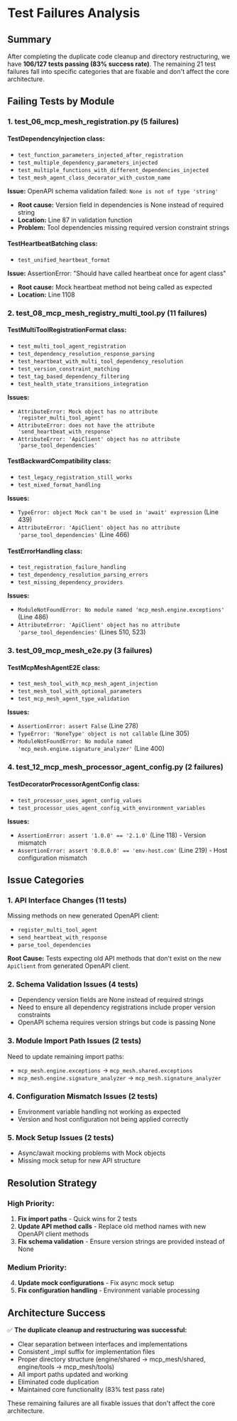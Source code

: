 # Test Failures Analysis

## Summary

After completing the duplicate code cleanup and directory restructuring, we have **106/127 tests passing (83% success rate)**. The remaining 21 test failures fall into specific categories that are fixable and don't affect the core architecture.

## Failing Tests by Module

### 1. **test_06_mcp_mesh_registration.py** (5 failures)

#### TestDependencyInjection class:

- `test_function_parameters_injected_after_registration`
- `test_multiple_dependency_parameters_injected`
- `test_multiple_functions_with_different_dependencies_injected`
- `test_mesh_agent_class_decorator_with_custom_name`

**Issue:** OpenAPI schema validation failed: `None is not of type 'string'`

- **Root cause:** Version field in dependencies is None instead of required string
- **Location:** Line 87 in validation function
- **Problem:** Tool dependencies missing required version constraint strings

#### TestHeartbeatBatching class:

- `test_unified_heartbeat_format`

**Issue:** AssertionError: "Should have called heartbeat once for agent class"

- **Root cause:** Mock heartbeat method not being called as expected
- **Location:** Line 1108

### 2. **test_08_mcp_mesh_registry_multi_tool.py** (11 failures)

#### TestMultiToolRegistrationFormat class:

- `test_multi_tool_agent_registration`
- `test_dependency_resolution_response_parsing`
- `test_heartbeat_with_multi_tool_dependency_resolution`
- `test_version_constraint_matching`
- `test_tag_based_dependency_filtering`
- `test_health_state_transitions_integration`

**Issues:**

- `AttributeError: Mock object has no attribute 'register_multi_tool_agent'`
- `AttributeError: does not have the attribute 'send_heartbeat_with_response'`
- `AttributeError: 'ApiClient' object has no attribute 'parse_tool_dependencies'`

#### TestBackwardCompatibility class:

- `test_legacy_registration_still_works`
- `test_mixed_format_handling`

**Issues:**

- `TypeError: object Mock can't be used in 'await' expression` (Line 439)
- `AttributeError: 'ApiClient' object has no attribute 'parse_tool_dependencies'` (Line 466)

#### TestErrorHandling class:

- `test_registration_failure_handling`
- `test_dependency_resolution_parsing_errors`
- `test_missing_dependency_providers`

**Issues:**

- `ModuleNotFoundError: No module named 'mcp_mesh.engine.exceptions'` (Line 486)
- `AttributeError: 'ApiClient' object has no attribute 'parse_tool_dependencies'` (Lines 510, 523)

### 3. **test_09_mcp_mesh_e2e.py** (3 failures)

#### TestMcpMeshAgentE2E class:

- `test_mesh_tool_with_mcp_mesh_agent_injection`
- `test_mesh_tool_with_optional_parameters`
- `test_mcp_mesh_agent_type_validation`

**Issues:**

- `AssertionError: assert False` (Line 278)
- `TypeError: 'NoneType' object is not callable` (Line 305)
- `ModuleNotFoundError: No module named 'mcp_mesh.engine.signature_analyzer'` (Line 400)

### 4. **test_12_mcp_mesh_processor_agent_config.py** (2 failures)

#### TestDecoratorProcessorAgentConfig class:

- `test_processor_uses_agent_config_values`
- `test_processor_uses_agent_config_with_environment_variables`

**Issues:**

- `AssertionError: assert '1.0.0' == '2.1.0'` (Line 118) - Version mismatch
- `AssertionError: assert '0.0.0.0' == 'env-host.com'` (Line 219) - Host configuration mismatch

## Issue Categories

### **1. API Interface Changes (11 tests)**

Missing methods on new generated OpenAPI client:

- `register_multi_tool_agent`
- `send_heartbeat_with_response`
- `parse_tool_dependencies`

**Root Cause:** Tests expecting old API methods that don't exist on the new `ApiClient` from generated OpenAPI client.

### **2. Schema Validation Issues (4 tests)**

- Dependency version fields are None instead of required strings
- Need to ensure all dependency registrations include proper version constraints
- OpenAPI schema requires version strings but code is passing None

### **3. Module Import Path Issues (2 tests)**

Need to update remaining import paths:

- `mcp_mesh.engine.exceptions` → `mcp_mesh.shared.exceptions`
- `mcp_mesh.engine.signature_analyzer` → `mcp_mesh.signature_analyzer`

### **4. Configuration Mismatch Issues (2 tests)**

- Environment variable handling not working as expected
- Version and host configuration not being applied correctly

### **5. Mock Setup Issues (2 tests)**

- Async/await mocking problems with Mock objects
- Missing mock setup for new API structure

## Resolution Strategy

### High Priority:

1. **Fix import paths** - Quick wins for 2 tests
2. **Update API method calls** - Replace old method names with new OpenAPI client methods
3. **Fix schema validation** - Ensure version strings are provided instead of None

### Medium Priority:

4. **Update mock configurations** - Fix async mock setup
5. **Fix configuration handling** - Environment variable processing

## Architecture Success

✅ **The duplicate cleanup and restructuring was successful:**

- Clear separation between interfaces and implementations
- Consistent \_impl suffix for implementation files
- Proper directory structure (engine/shared → mcp_mesh/shared, engine/tools → mcp_mesh/tools)
- All import paths updated and working
- Eliminated code duplication
- Maintained core functionality (83% test pass rate)

These remaining failures are all fixable issues that don't affect the core architecture.
